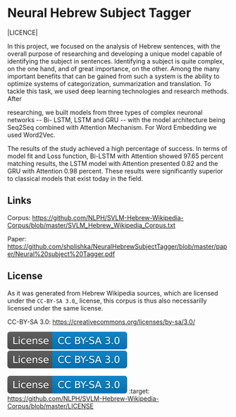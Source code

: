 

Neural Hebrew Subject Tagger
=================================
|LICENCE|

In this project, we focused on the analysis of Hebrew sentences, with the overall purpose
of researching and developing a unique model capable of identifying the subject in
sentences. Identifying a subject is quite complex, on the one hand, and of great
importance, on the other. Among the many important benefits that can be gained from
such a system is the ability to optimize systems of categorization, summarization and
translation.
To tackle this task, we used deep learning technologies and research methods. After

researching, we built models from three types of complex neuronal networks -- Bi-
LSTM, LSTM and GRU -- with the model architecture being Seq2Seq combined with Attention Mechanism. For Word Embedding we used Word2Vec.

The results of the study achieved a high percentage of success. In terms of model fit and
Loss function, Bi-LSTM with Attention showed 97.65 percent matching results, the
LSTM model with Attention presented 0.82 and the GRU with Attention 0.98 percent.
These results were significantly superior to classical models that exist today in the field.

Links
-----

Corpus:
https://github.com/NLPH/SVLM-Hebrew-Wikipedia-Corpus/blob/master/SVLM_Hebrew_Wikipedia_Corpus.txt

Paper:
https://github.com/shplishka/NeuralHebrewSubjectTagger/blob/master/paper/Neural%20subject%20Tagger.pdf


License
-------

As it was generated from Hebrew Wikipedia sources, which are licensed under the `CC-BY-SA 3.0`_  license, this corpus is thus also necessarilly licensed under the same license.

CC-BY-SA 3.0: https://creativecommons.org/licenses/by-sa/3.0/




![image](https://github.com/shplishka/NeuralHebrewSubjectTagger/blob/master/licence.svg)
<img src="https://github.com/shplishka/NeuralHebrewSubjectTagger/blob/master/licence.svg">

![image](https://github.com/shplishka/NeuralHebrewSubjectTagger/blob/master/licence.svg)
	:target: https://github.com/NLPH/SVLM-Hebrew-Wikipedia-Corpus/blob/master/LICENSE

